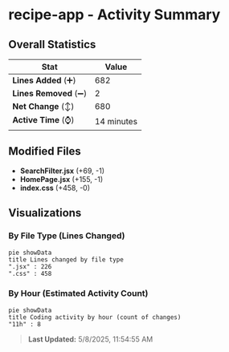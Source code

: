 # recipe-app - Activity Summary 

## Overall Statistics

| Stat                   | Value                                                             |
| ---------------------- | ----------------------------------------------------------------- |
| **Lines Added** (➕)   | 682                                          |
| **Lines Removed** (➖) | 2                                        |
| **Net Change** (↕)    | 680                |
| **Active Time** (⌚)   | 14 minutes |


## Modified Files
- **SearchFilter.jsx** (+69, -1)
- **HomePage.jsx** (+155, -1)
- **index.css** (+458, -0)

## Visualizations

### By File Type (Lines Changed)

```mermaid
pie showData
title Lines changed by file type
".jsx" : 226
".css" : 458
```

### By Hour (Estimated Activity Count)

```mermaid
pie showData
title Coding activity by hour (count of changes)
"11h" : 8
```


> **Last Updated:** 5/8/2025, 11:54:55 AM